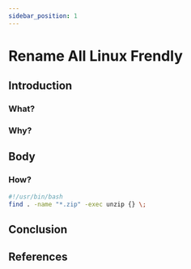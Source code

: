```yaml
---
sidebar_position: 1
---
```


# Rename All Linux Frendly

## Introduction
### What?

### Why?

## Body
### How?


``` bash
#!/usr/bin/bash
find . -name "*.zip" -exec unzip {} \;
```

## Conclusion

## References

